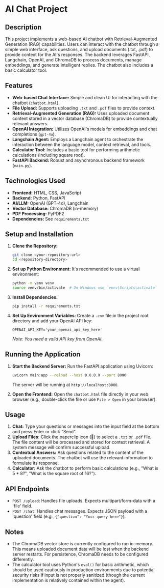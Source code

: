 # AI Chat Project

## Description

This project implements a web-based AI chatbot with Retrieval-Augmented Generation (RAG) capabilities. Users can interact with the chatbot through a simple web interface, ask questions, and upload documents (.txt, .pdf) to provide context for the AI's responses. The backend leverages FastAPI, Langchain, OpenAI, and ChromaDB to process documents, manage embeddings, and generate intelligent replies. The chatbot also includes a basic calculator tool.

## Features

* **Web-based Chat Interface:** Simple and clean UI for interacting with the chatbot (`chatbot.html`).
* **File Upload:** Supports uploading `.txt` and `.pdf` files to provide context.
* **Retrieval-Augmented Generation (RAG):** Uses uploaded document content stored in a vector database (ChromaDB) to provide contextually relevant answers.
* **OpenAI Integration:** Utilizes OpenAI's models for embeddings and chat completions (`gpt-4o`).
* **Langchain Agent:** Employs a Langchain agent to orchestrate the interaction between the language model, context retrieval, and tools.
* **Calculator Tool:** Includes a basic tool for performing arithmetic calculations (including square root).
* **FastAPI Backend:** Robust and asynchronous backend framework (`main.py`).

## Technologies Used

* **Frontend:** HTML, CSS, JavaScript
* **Backend:** Python, FastAPI
* **AI/LLM:** OpenAI (GPT-4o), Langchain
* **Vector Database:** ChromaDB (in-memory)
* **PDF Processing:** PyPDF2
* **Dependencies:** See `requirements.txt`

## Setup and Installation

1.  **Clone the Repository:**
    ```bash
    git clone <your-repository-url>
    cd <repository-directory>
    ```

2.  **Set up Python Environment:**
    It's recommended to use a virtual environment:
    ```bash
    python -m venv venv
    source venv/bin/activate  # On Windows use `venv\Scripts\activate`
    ```

3.  **Install Dependencies:**
    ```bash
    pip install -r requirements.txt
    ```

4.  **Set Up Environment Variables:**
    Create a `.env` file in the project root directory and add your OpenAI API key:
    ```env
    OPENAI_API_KEY='your_openai_api_key_here'
    ```
    *Note: You need a valid API key from OpenAI.*

## Running the Application

1.  **Start the Backend Server:**
    Run the FastAPI application using Uvicorn:
    ```bash
    uvicorn main:app --reload --host 0.0.0.0 --port 8000
    ```
    The server will be running at `http://localhost:8000`.

2.  **Open the Frontend:**
    Open the `chatbot.html` file directly in your web browser (e.g., double-click the file or use `File > Open` in your browser).

## Usage

1.  **Chat:** Type your questions or messages into the input field at the bottom and press Enter or click "Send".
2.  **Upload Files:** Click the paperclip icon (📎) to select a `.txt` or `.pdf` file. The file content will be processed and stored for context retrieval. A system message will confirm successful upload.
3.  **Contextual Answers:** Ask questions related to the content of the uploaded documents. The chatbot will use the relevant information to formulate its response.
4.  **Calculator:** Ask the chatbot to perform basic calculations (e.g., "What is 5 * 8?", "What is the square root of 16?").

## API Endpoints

* `POST /upload`: Handles file uploads. Expects multipart/form-data with a 'file' field.
* `POST /chat`: Handles chat messages. Expects JSON payload with a 'question' field (e.g., `{"question": "Your query here"}`).

## Notes

* The ChromaDB vector store is currently configured to run in-memory. This means uploaded document data will be lost when the backend server restarts. For persistence, ChromaDB needs to be configured differently.
* The calculator tool uses Python's `eval()` for basic arithmetic, which should be used cautiously in production environments due to potential security risks if input is not properly sanitized (though the current implementation is relatively contained within the agent).


